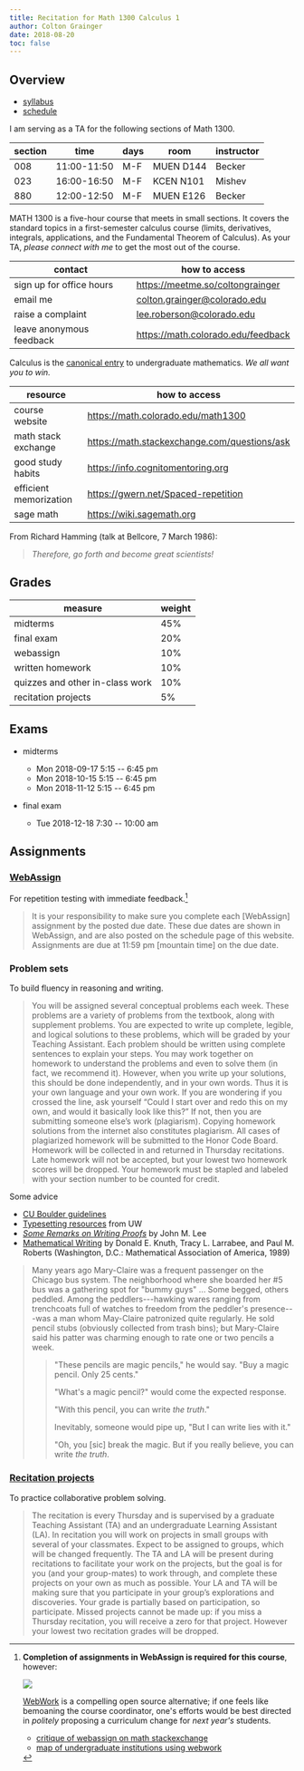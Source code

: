 ```yaml
---
title: Recitation for Math 1300 Calculus 1
author: Colton Grainger
date: 2018-08-20
toc: false
---
```


## Overview

- [syllabus](https://math.colorado.edu/math1300/MATH1300SyllabusFall2018.pdf)
- [schedule](https://math.colorado.edu/math1300/1300schedule.html)

I am serving as a TA for the following sections of Math 1300.

section   | time        | days   | room        | instructor   
-------   | ----        | ----   | ----        | --------     
008       | 11:00-11:50   | M-F    | MUEN D144   | Becker       
023       | 16:00-16:50   | M-F    | KCEN N101   | Mishev       
880       | 12:00-12:50   | M-F    | MUEN E126   | Becker       

MATH 1300 is a five-hour course that meets in small sections. It covers the standard topics in a first-semester calculus course (limits, derivatives, integrals, applications, and the Fundamental Theorem of Calculus). As your TA, *please connect with me* to get the most out of the course.

contact | how to access
--- | ---
sign up for office hours | <https://meetme.so/coltongrainger>
email me | [colton.grainger@colorado.edu](mailto:colton.grainger@colorado.edu)
raise a complaint | [lee.roberson@colorado.edu](mailto:lee.roberson@colorado.edu)
leave anonymous feedback | <https://math.colorado.edu/feedback>

Calculus is the [canonical entry](calculus/overview) to undergraduate mathematics. *We all want you to win.*

resource | how to access
--- | ---
course website | <https://math.colorado.edu/math1300>
math stack exchange | <https://math.stackexchange.com/questions/ask>
good study habits | <https://info.cognitomentoring.org>
efficient memorization | <https://gwern.net/Spaced-repetition>
sage math | <https://wiki.sagemath.org>

From Richard Hamming (talk at Bellcore, 7 March 1986):

> *Therefore, go forth and become great scientists!*

## Grades 

measure | weight
--- | ---
midterms  | 45%
final exam  | 20%
webassign  | 10%
written homework  | 10%
quizzes and other in-class work  | 10%
recitation projects  | 5%

## Exams

- midterms

    - Mon 2018-09-17 5:15 -- 6:45 pm
    - Mon 2018-10-15 5:15 -- 6:45 pm
    - Mon 2018-11-12 5:15 -- 6:45 pm

- final exam

    - Tue 2018-12-18 7:30 -- 10:00 am

## Assignments

### [WebAssign](https://www.webassign.net/colorado/login.html)

For repetition testing with immediate feedback.[^K]

> It is your responsibility to make sure you complete each [WebAssign] assignment by the posted due date. These due dates are shown in WebAssign, and are also posted on the schedule page of this website. Assignments are due at 11:59 pm [mountain time] on the due date.

### Problem sets

To build fluency in reasoning and writing.

> You will be assigned several conceptual problems each week. These problems are a variety of problems from the textbook, along with supplement problems. You are expected to write up complete, legible, and logical solutions to these problems, which will be graded by your Teaching Assistant. Each problem should be written using complete sentences to explain your steps. You may work together on homework to understand the problems and even to solve them (in fact, we recommend it). However, when you write up your solutions, this should be done independently, and in your own words. Thus it is your own language and your own work. If you are wondering if you crossed the line, ask yourself “Could I start over and redo this on my own, and would it basically look like this?” If not, then you are submitting someone else’s work (plagiarism). Copying homework solutions from the internet also constitutes plagiarism. All cases of plagiarized homework will be submitted to the Honor Code Board. Homework will be collected in and returned in Thursday recitations. Late homework will not be accepted, but your lowest two homework scores will be dropped. Your homework must be stapled and labeled with your section number to be counted for credit.

Some advice

- [CU Boulder guidelines](https://math.colorado.edu/math1300/Examples%20of%20how%20to%20write%20solutions.pdf)
- [Typesetting resources](https://sites.math.washington.edu/~lee/Writing/typesetting.html) from UW
- *[Some Remarks on Writing Proofs](https://sites.math.washington.edu/~lee/Writing/writing-proofs.pdf)* by John M. Lee
- [Mathematical Writing](jmlr.csail.mit.edu/reviewing-papers/knuth_mathematical_writing.pdf) by Donald E. Knuth, Tracy L. Larrabee, and Paul M. Roberts (Washington, D.C.: Mathematical Association of America, 1989)

> Many years ago Mary-Claire was a frequent passenger on the Chicago bus system. The neighborhood where she boarded her #5 bus was a gathering spot for "bummy guys" ... Some begged, others peddled. Among the peddlers---hawking wares ranging from trenchcoats full of watches to freedom from the peddler's presence---was a man whom May-Claire patronized quite regularly. He sold pencil stubs (obviously collected from trash bins); but Mary-Claire said his patter was charming enough to rate one or two pencils a week.
>
> > "These pencils are magic pencils," he would say. "Buy a magic pencil. Only 25 cents."
> > 
> > "What's a magic pencil?" would come the expected response.
> > 
> > "With this pencil, you can write *the truth*."
> > 
> > Inevitably, someone would pipe up, "But I can write lies with it."
> >
> > "Oh, you [sic] break the magic. But if you really believe, you can write *the truth*.


### [Recitation projects](https://math.colorado.edu/math1300/1300projects.html)

To practice collaborative problem solving.

> The recitation is every Thursday and is supervised by a graduate Teaching Assistant (TA) and an undergraduate Learning Assistant (LA). In recitation you will work on projects in small groups with several of your classmates. Expect to be assigned to groups, which will be changed frequently. The TA and LA will be present during recitations to facilitate your work on the projects, but the goal is for you (and your group-mates) to work through, and complete these projects on your own as much as possible. Your LA and TA will be making sure that you participate in your group’s explorations and discoveries. Your grade is partially based on participation, so participate. Missed projects cannot be made up: if you miss a Thursday recitation, you will receive a zero for that project. However your lowest two recitation grades will be dropped.

[^K]: **Completion of assignments in WebAssign is required for this course**, however:

    [![](https://upload.wikimedia.org/wikipedia/commons/f/f9/Open-textbooks.png)](https://en.wikipedia.org/wiki/Open_textbook)

    [WebWork](http://webwork.maa.org/index.html) is a compelling open source alternative; if one feels like bemoaning the course coordinator, one's efforts would be best directed in *politely* proposing a curriculum change for *next year's* students.

    - [critique of webassign on math stackexchange](https://math.stackexchange.com/questions/479883/online-homework-testing-systems)
    - [map of undergraduate institutions using webwork](http://webwork.maa.org/wiki/WeBWorK_Sites)

